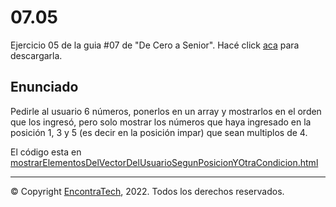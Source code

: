 # 07.05

Ejercicio 05 de la guia #07 de "De Cero a Senior". Hacé click [aca](https://guias.encontratech.com.ar) para descargarla.

## Enunciado

Pedirle al usuario 6 números, ponerlos en un array y mostrarlos en el orden que los ingresó, pero solo mostrar los números que haya ingresado en la posición 1, 3 y 5 (es decir en la posición impar) que sean multiplos de 4. 

El código esta en  [mostrarElementosDelVectorDelUsuarioSegunPosicionYOtraCondicion.html](./mostrarElementosDelVectorDelUsuarioSegunPosicionYOtraCondicion.html)

***
© Copyright [EncontraTech](https://www.encontraTech.com.ar), 2022. Todos los derechos reservados.